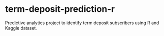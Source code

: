# term-deposit-prediction-r
Predictive analytics project to identify term deposit subscribers using R and Kaggle dataset.
